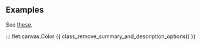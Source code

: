 ## Examples

See [these](index.md#examples).

::: flet.canvas.Color
{{ class_remove_summary_and_description_options() }}
